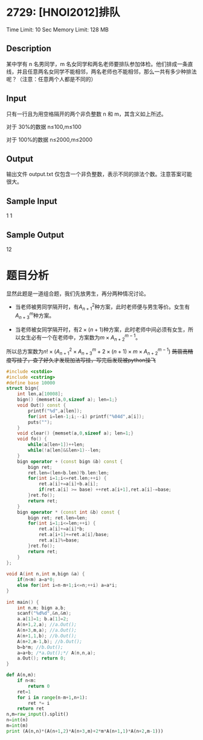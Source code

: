 # 2729: [HNOI2012]排队

Time Limit: 10 Sec  Memory Limit: 128 MB

## Description

某中学有 n 名男同学，m 名女同学和两名老师要排队参加体检。他们排成一条直线，并且任意两名女同学不能相邻，两名老师也不能相邻，那么一共有多少种排法呢？（注意：任意两个人都是不同的）
 
## Input

只有一行且为用空格隔开的两个非负整数 n 和 m，其含义如上所述。
 
对于 30%的数据 n≤100,m≤100
 
对于 100%的数据 n≤2000,m≤2000

## Output

输出文件 output.txt 仅包含一个非负整数，表示不同的排法个数。注意答案可能很大。

## Sample Input

1 1

## Sample Output

12

# 题目分析
显然此题是一道组合题，我们先放男生，再分两种情况讨论。

* 当老师被男同学隔开时，有$A_{n+1}^2$种方案，此时老师便与男生等价。女生有$A_{n+3}^m$种方案。

* 当老师被女同学隔开时，有$2 \times (n+1)$种方案，此时老师中间必须有女生，所以女生必有一个在老师中，方案数为$m \times A_{n+2}^{m-1}$。

所以总方案数为$n! \times (A_{n+1}^2 \times A_{n+3}^m + 2 \times (n+1) \times m \times A_{n+2}^{m-1})$
~~蒟蒻高精度写挂了，查了好久才发现加法写挂，写完后发现被python操飞~~

``` c++
#include <cstdio>
#include <cstring>
#define base 10000
struct bign{
    int len,a[10008];
    bign() {memset(a,0,sizeof a); len=1;}
    void Out() const {
        printf("%d",a[len]);
        for(int i=len-1;i;--i) printf("%04d",a[i]);
        puts("");
    }
    void clear() {memset(a,0,sizeof a); len=1;}
    void fo() {
        while(a[len+1])++len;
        while(!a[len]&&len>1)--len;
    }
    bign operator + (const bign &b) const {
        bign ret;
        ret.len=(len<b.len)?b.len:len;
        for(int i=1;i<=ret.len;++i) {
            ret.a[i]+=a[i]+b.a[i];
            if(ret.a[i] >= base) ++ret.a[i+1],ret.a[i]-=base;
        }ret.fo();
        return ret;
    }
    bign operator * (const int &b) const {
        bign ret; ret.len=len;
        for(int i=1;i<=len;++i) {
            ret.a[i]+=a[i]*b;
            ret.a[i+1]+=ret.a[i]/base;
            ret.a[i]%=base;
        }ret.fo();
        return ret;
    }
};
 
void A(int n,int m,bign &a) {
    if(n<m) a=a*0;
    else for(int i=n-m+1;i<=n;++i) a=a*i;
}
 
int main() {
    int n,m; bign a,b;
    scanf("%d%d",&n,&m);
    a.a[1]=1; b.a[1]=2;
    A(n+1,2,a); //a.Out();
    A(n+3,m,a); //a.Out();
    A(n+1,1,b); //b.Out();
    A(n+2,m-1,b); //b.Out();
    b=b*m; //b.Out();
    a=a+b; /*a.Out();*/ A(n,n,a);
    a.Out(); return 0;
}
```

``` python
def A(n,m):
    if n<m:
        return 0
    ret=1
    for i in range(n-m+1,n+1):
        ret *= i
    return ret
n,m=raw_input().split()
n=int(n)
m=int(m)
print (A(n,n)*(A(n+1,2)*A(n+3,m)+2*m*A(n+1,1)*A(n+2,m-1)))
```
